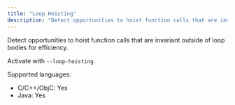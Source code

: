 ```yaml
---
title: "Loop Hoisting"
description: "Detect opportunities to hoist function calls that are invariant outside of loop bodies for efficiency."
---
```


Detect opportunities to hoist function calls that are invariant outside of loop bodies for efficiency.

Activate with `--loop-hoisting`.

Supported languages:
- C/C++/ObjC: Yes
- Java: Yes

